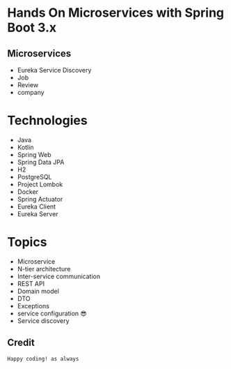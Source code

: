 # Hands On Microservices with Spring Boot 3.x

## Microservices

- Eureka Service Discovery
- Job
- Review
- company

# Technologies

- Java
- Kotlin
- Spring Web
- Spring Data JPA
- H2
- PostgreSQL
- Project Lombok
- Docker
- Spring Actuator
- Eureka Client
- Eureka Server

# Topics

- Microservice
- N-tier architecture
- Inter-service communication
- REST API
- Domain model
- DTO
- Exceptions
- service configuration 😎
- Service discovery

## Credit
`Happy coding! as always`